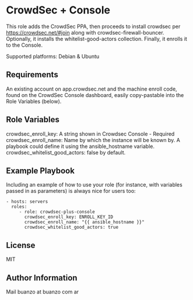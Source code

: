 CrowdSec + Console
==================

This role adds the CrowdSec PPA, then proceeds to install crowdsec per https://crowdsec.net/#join
along with crowdsec-firewall-bouncer. Optionally, it installs the
whitelist-good-actors collection. Finally, it enrolls it to the Console.

Supported platforms: Debian & Ubuntu

Requirements
------------

An existing account on app.crowdsec.net and the machine enroll code, found on the CrowdSec Console
dashboard, easily copy-pastable into the Role Variables (below).

Role Variables
--------------

crowdsec_enroll_key: A string shown in Crowdsec Console - Required
crowdsec_enroll_name: Name by which the instance will be known by. A
playbook could define it using the ansible_hostname variable.
crowdsec_whitelist_good_actors: false by default.

Example Playbook
----------------

Including an example of how to use your role (for instance, with variables passed in as parameters) is always nice for users too:

    - hosts: servers
      roles:
         - role: crowdsec-plus-console
           crowdsec_enroll_key: ENROLL_KEY_ID
           crowdsec_enroll_name: "{{ ansible_hostname }}"
           crowdsec_whitelist_good_actors: true

License
-------

MIT

Author Information
------------------

Mail buanzo at buanzo com ar
